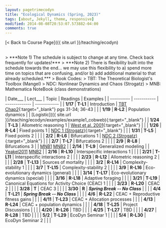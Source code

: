 ```yaml
---
layout: pagetrimecodyn
title: "Ecological Dynamics (Spring, 2023)"
tags: [about, Jekyll, theme, responsive]
modified: 2014-08-08T20:53:07.573882-04:00
comments: true
---
```


[< Back to Course Page]({{ site.url }}/teaching/ecodyn)  

<!-- [< Back to Syllabus]({{ site.url }}/teaching/ecodyn/syllabus)   -->

<br>
> ***Note 1) The schedule is subject to change at any time. Check back frequently for updates!***  
> ***Note 2) There is flexibility built into the schedule towards the end... we may use this flexibility to a) spend more time on topics that are confusing, and/or b) add additional material to that already scheduled.***   
> Book Codes:  
> TBT: The Theoretical Biologist's Toolbox (Mangel)  
> NDC: Nonlinear Dynamics and Chaos (Strogatz)  
> MNB: Mathematica NoteBook (class demonstrations)  
<br>



<style>
table{
    border-collapse: collapse;
    border-spacing: 0;
    /* border:1px solid #808080; */
}

/* th{
    border:1px solid #808080;
}

td{
    border:1px solid #808080;
} */
tr:nth-child(even) {background: #CCC}
tr:nth-child(odd) {background: #FFF}
</style>

| Date___ | Lect___ | Topic | Readings | Examples |
| ---------- | ----------- | ------------- | ------------ |
| **1/17**  | **T-L1** |  Introduction | [TBT Chap2](http://jdyeakel.github.io/teaching/ecodyn/Mangel_TBT2.pdf){:target="_blank"} pgs 31-34; 36-43  |    |
| **1/19**  | **R-L2** |  Population dynamics |      |  [Logistic]({{ site.url }}/teaching/ecodyn/examples/example1_cobweb){:target="_blank"}   |
| **1/24**  | **T-L3** | Allometric reasoning 1 |  [West et al. 2001](http://jdyeakel.github.io/teaching/ecodyn/West_Nature_2001.pdf){:target="_blank"}   |     |
| **1/26**  | **R-L4** |  Fixed points 1 | [NDC 1 (Strogatz)](http://jdyeakel.github.io/teaching/ecodyn/Strogatz_NDC1.pdf){:target="_blank"} |     |
| **1/31**  | **T-L5** | Fixed points 2 |  |     |
| **2/2**  | **R-L6** | Bifurcations 1 | [NDC 2 (Strogatz)](http://jdyeakel.github.io/teaching/ecodyn/Strogatz_NDC2.pdf){:target="_blank"} |     |
| **2/7** | **T-L7**   | Bifurcations 2 |     |                                   |
| **2/9** | **R-L8**   | Bifurcations 3 |     |   [MNB1](http://jdyeakel.github.io/teaching/ecodyn/pitchfork.nb) [MNB2](http://jdyeakel.github.io/teaching/ecodyn/insectoutbreak2.nb)                       |
| **2/14** | **T-L9**  | Generalized modeling |  |  [Yeakel2011](http://jdyeakel.github.io/teaching/ecodyn/pitchfork.nb) [MNB2](http://jdyeakel.github.io/teaching/ecodyn/Yeakel_Theor_Ecol_2011.pdf)                              |
| **2/16** | **R-L10** | Interspecific interactions 1 |    |                      |
| **2/21** | **T-L11** | Interspecific interactions 2 |  |                        |
| **2/23** | **R-L12** | Allometric reasoning 2 |  |                              |
| **2/28** | **T-L13** | Sources of mortality |     |                             |
| **3/2** | **R-L14**  | Complexity-stability 1 |  |                              |
| **3/7** | **T-L15**  | Complexity-stability 2 |  |                              |
| **3/9** | **R-L16**  | Eco-evolutionary dynamics (general) |   |                |
| **3/14** | **T-L17** | Eco-evolutionary dynamics (special)  |    |              |
| **3/16** | **R-L18** | Adaptive foraging |  |                                   |
| **3/21** | **T-L19** | Canonical Equations for Activity Choice (CEAC) 1 |  |    |
| **3/23** | **R-L20** | CEAC 2 |   |                                             |
| **3/28** | **T**     | CEAC 3 |  |                                              |
| **3/30** | **R**     |  ***Spring Break -- No Class*** |    |                   |
| **4/4** | **T-L21**  |  ***Spring Break -- No Class*** |    |                   |
| **4/6** | **R-L22**  | CEAC + Reproductive fitness gains |  |                   |
| **4/11** | **T-L23** | CEAC + Allocation processes |  |                         |
| **4/13** | **R-L24** | CEAC + population dynamics |  |                          |
| **4/18** | **T-L25** | Project Discussions |  |                                 |
| **4/20** | **R-L26** | TBD |   |                                                |
| **4/25** | **T-L27** | TBD |  |                                                 |
| **4/27** | **R-L28** | TBD  |  |                                                |
| **5/2** | **T-L29**  | EcoDyn Seminar 1 |  |                                    |
| **5/4** | **R-L30**  | EcoDyn Seminar 2 |  |                                    |



<!-- | **12/8** | **(T-L26)** | Communities | Community assembly, succession | Bowman Ch. 17 |    |
| **12/10** | **(R-L27)** | Biogeography | Patterns of species diversity | Bowman Ch. 18 |    |
|     **12/11**    | **(F-D14)** | Disc 14 | Modeling colonization & extinction  | |  | -->
<!-- | **11/17** | **(T-L22)** | Disease 1 | The dynamics of disease | TBD |    |
| **11/19** | **(R-L23)** | Disease 2 | Epidemics and pandemics |  |    | -->

<!---
| **11/17** | **23-T** | Interactions | Mutualism and commensalism | Bowman Ch. 15 |    |
| **11/19** | **24-R** | Networks | Interactions across ecological networks | TBD |    |
|         | | **Disc-12** |  Analyzing ecological networks |  | HW-9 due |--->
